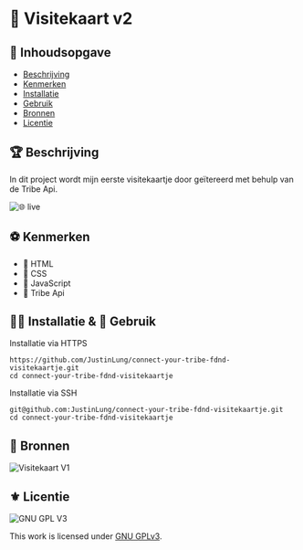 # 🚀 Visitekaart v2
<!-- Geef je project een titel en schrijf in één zin wat het is -->

## 📄 Inhoudsopgave

- [Beschrijving](#beschrijving)
- [Kenmerken](#kenmerken)
- [Installatie](#installatie)
- [Gebruik](#gebruik)
- [Bronnen](#bronnen)
- [Licentie](#licentie)

## 🏆 Beschrijving
<!-- In de Beschrijving staat hoe je project er uit ziet, hoe het werkt en wat je er mee kan. -->
In dit project wordt mijn eerste visitekaartje door geïtereerd met behulp van de Tribe Api.
<!-- Voeg een mooie poster visual toe 📸 -->
<!-- Voeg een link toe naar Github Pages 🌐-->
![🌐 live](justinlung.student.fdnd.nl/)

## ⚽️ Kenmerken
<!-- Bij Kenmerken staat welke technieken zijn gebruikt en hoe. Wat is de HTML structuur? Wat zijn de belangrijkste dingen in CSS? Wat is er met Javascript gedaan en hoe? Misschien heb je een framwork of library gebruikt? -->
* 💚 HTML
* 🐢 CSS
* 🥝 JavaScript
* 🗿 Tribe Api

## 🏄‍♂️ Installatie & 🔋 Gebruik
Installatie via HTTPS  
```
https://github.com/JustinLung/connect-your-tribe-fdnd-visitekaartje.git
cd connect-your-tribe-fdnd-visitekaartje
```
Installatie via SSH
```
git@github.com:JustinLung/connect-your-tribe-fdnd-visitekaartje.git
cd connect-your-tribe-fdnd-visitekaartje
```

## 🦕 Bronnen
![Visitekaart V1](https://github.com/JustinLung/fdnd-visitekaartje-autonomous)

## ⚜️ Licentie

![GNU GPL V3](https://www.gnu.org/graphics/gplv3-127x51.png)

This work is licensed under [GNU GPLv3](./LICENSE).
